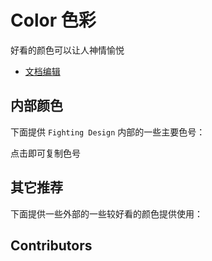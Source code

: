 # Color 色彩

好看的颜色可以让人神情愉悦

- [文档编辑](https://github.com/FightingDesign/fighting-design/blob/master/docs/docs/components/color.md)

## 内部颜色

下面提供 `Fighting Design` 内部的一些主要色号：

点击即可复制色号

<demo1-vue />

## 其它推荐

下面提供一些外部的一些较好看的颜色提供使用：

## Contributors

<a href="https://github.com/Tyh2001" target="_blank">
  <f-avatar round src="https://avatars.githubusercontent.com/u/73180970?v=4" />
</a>

<script setup>
import demo1Vue from './_demos/color/demo1.vue'
</script>
